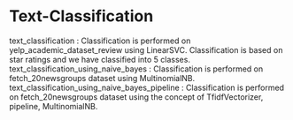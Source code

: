 # Text-Classification
text_classification : Classification is performed on yelp_academic_dataset_review using LinearSVC. Classification is based on star ratings and we have classified           into 5 classes. 
text_classification_using_naive_bayes : Classification is performed on fetch_20newsgroups dataset using MultinomialNB. text_classification_using_naive_bayes_pipeline : Classification is performed on fetch_20newsgroups dataset using the concept of TfidfVectorizer, pipeline,                           MultinomialNB.
